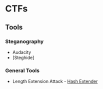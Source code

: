 # CTFs

## Tools

### Steganography

- Audacity
- [Steghide] 

### General Tools

- Length Extension Attack - [Hash Extender](https://github.com/iagox86/hash_extender)
